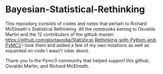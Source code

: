 # Bayesian-Statistical-Rethinking

This repository consists of codes and notes that pertain to Richard McElreath's Statistical Rethinking. All the notebooks belong to Osvaldo Martin and the 12 contributers of the github master: https://github.com/aloctavodia/Statistical-Rethinking-with-Python-and-PyMC3
I took them and added a few of my own notations as well as expanded on code I wasn't clear about.

Thank you to the Pymc3 community that helped support this github, Osvaldo Martin, and Richard McElreath.  

